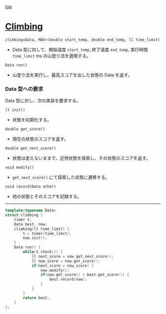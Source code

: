 [top](../README.md)

# [Climbing](./cl.hpp)

`climbing<Data, MAX>(double start_temp, double end_temp, ll time_limit)`
- Data 型に対して、開始温度 `start_temp`, 終了温度 `end_temp`, 実行時間 `time_limit` ms の山登り法を適用する。

`Data run()`
- 山登り法を実行し、最高スコアを出した状態の Data を返す。

### Data 型への要求
Data 型に対し、次の実装を要求する。

`ll init()`
- 状態を初期化する。

`double get_score()`
- 現在の状態のスコアを返す。

`double get_next_score()`
- 状態は変えないままで、近傍状態を探索し、その状態のスコアを返す。

`void modify()`
- `get_next_score()` にて探索した状態に遷移する。

`void record(Data other)`
- 他の状態とそのスコアを記録する。

---

```cpp
template<typename Data>
struct climbing {
    timer t;
    Data best, now;
    climbing(ll time_limit) {
        t = timer(time_limit);
        now.init();
    }
    Data run() {
        while(t.check()) {
            ll next_score = now.get_next_score();
            ll now_score = now.get_score();
            if(next_score > now_score) {
                now.modify();
                if(now.get_score() > best.get_score()) {
                    best.record(now);
                }
            }
        }
        return best;
    }
};
```